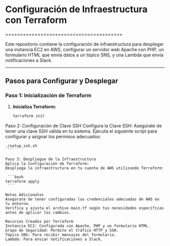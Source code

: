 # Configuración de Infraestructura con Terraform

========================================

Este repositorio contiene la configuración de infraestructura para desplegar una instancia EC2 en AWS, configurar un servidor web Apache con PHP, un formulario HTML que envía datos a un tópico SNS, y una Lambda que envía notificaciones a Slack.

---

## Pasos para Configurar y Desplegar

### Paso 1: Inicialización de Terraform

1. **Inicializa Terraform:**
   ```bash
   terraform init
    ```

Paso 2: Configuración de Clave SSH
Configura la Clave SSH:
Asegúrate de tener una clave SSH válida en tu sistema.
Ejecuta el siguiente script para configurar y asignar los permisos adecuados:


   ```chmod +x setup_ssh.sh
./setup_ssh.sh
    ```

Paso 3: Despliegue de la Infraestructura
Aplica la Configuración de Terraform:
Despliega la infraestructura en tu cuenta de AWS utilizando Terraform:      

    ```bash
   terraform apply
    ```

Notas Adicionales
Asegúrate de tener configuradas las credenciales adecuadas de AWS en tu entorno.
Verifica y ajusta el archivo main.tf según tus necesidades específicas antes de aplicar los cambios.

Recursos Creados por Terraform
Instancia EC2: Configurada con Apache, PHP y un formulario HTML.
Grupo de Seguridad: Permite el tráfico HTTP y SSH.
Tópico SNS: Para recibir mensajes del formulario.
Lambda: Para enviar notificaciones a Slack.
